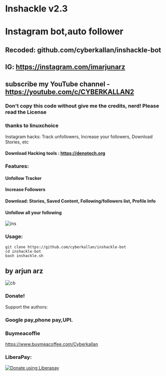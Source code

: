 # Inshackle v2.3
# Instagram bot,auto follower
## Recoded: github.com/cyberkallan/inshackle-bot
## IG: https://instagram.com/imarjunarz

## subscribe my YouTube channel - https://youtube.com/c/CYBERKALLAN2
### Don't copy this code without give me the credits, nerd! Please read the License 
### thanks to linuxchoice
Instagram hacks: Track unfollowers, Increase your followers, Download Stories, etc

#### Download Hacking tools : https://denotech.org

### Features:
#### Unfollow Tracker
#### Increase Followers
#### Download: Stories, Saved Content, Following/followers list, Profile Info
#### Unfollow all your following

![ins](https://user-images.githubusercontent.com/56509491/66778205-b18ad580-eee8-11e9-8904-2c536b1a365d.JPG)

### Usage:
```
git clone https://github.com/cyberkallan/inshackle-bot
cd inshackle-bot
bash inshackle.sh
```

## by arjun arz

![cb](https://user-images.githubusercontent.com/56509491/66774387-15100580-eedf-11e9-84ff-c0f396016bd5.jpg)

### Donate!
Support the authors:
### Google pay,phone pay,UPI.

### Buymeacoffie
https://www.buymeacoffee.com/Cyberkallan

### LiberaPay:
<noscript><a href="https://liberapay.com/thelinuxchoice/donate"><img alt="Donate using Liberapay" src="https://liberapay.com/assets/widgets/donate.svg"></a></noscript>
